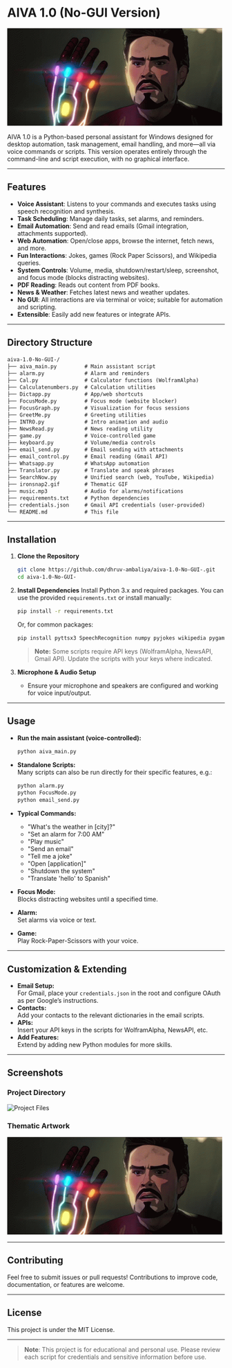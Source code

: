 # AIVA 1.0 (No-GUI Version)

![AIVA Snap](ironsnap2.gif)

AIVA 1.0 is a Python-based personal assistant for Windows designed for desktop automation, task management, email handling, and more—all via voice commands or scripts. This version operates entirely through the command-line and script execution, with no graphical interface.

---

## Features

- **Voice Assistant**: Listens to your commands and executes tasks using speech recognition and synthesis.
- **Task Scheduling**: Manage daily tasks, set alarms, and reminders.
- **Email Automation**: Send and read emails (Gmail integration, attachments supported).
- **Web Automation**: Open/close apps, browse the internet, fetch news, and more.
- **Fun Interactions**: Jokes, games (Rock Paper Scissors), and Wikipedia queries.
- **System Controls**: Volume, media, shutdown/restart/sleep, screenshot, and focus mode (blocks distracting websites).
- **PDF Reading**: Reads out content from PDF books.
- **News & Weather**: Fetches latest news and weather updates.
- **No GUI**: All interactions are via terminal or voice; suitable for automation and scripting.
- **Extensible**: Easily add new features or integrate APIs.

---

## Directory Structure

```
aiva-1.0-No-GUI-/
├── aiva_main.py         # Main assistant script
├── alarm.py             # Alarm and reminders
├── Cal.py               # Calculator functions (WolframAlpha)
├── Calculatenumbers.py  # Calculation utilities
├── Dictapp.py           # App/web shortcuts
├── FocusMode.py         # Focus mode (website blocker)
├── FocusGraph.py        # Visualization for focus sessions
├── GreetMe.py           # Greeting utilities
├── INTRO.py             # Intro animation and audio
├── NewsRead.py          # News reading utility
├── game.py              # Voice-controlled game
├── keyboard.py          # Volume/media controls
├── email_send.py        # Email sending with attachments
├── email_control.py     # Email reading (Gmail API)
├── Whatsapp.py          # WhatsApp automation
├── Translator.py        # Translate and speak phrases
├── SearchNow.py         # Unified search (web, YouTube, Wikipedia)
├── ironsnap2.gif        # Thematic GIF
├── music.mp3            # Audio for alarms/notifications
├── requirements.txt     # Python dependencies
├── credentials.json     # Gmail API credentials (user-provided)
└── README.md            # This file
```

---

## Installation

1. **Clone the Repository**
   ```bash
   git clone https://github.com/dhruv-ambaliya/aiva-1.0-No-GUI-.git
   cd aiva-1.0-No-GUI-
   ```

2. **Install Dependencies**
   Install Python 3.x and required packages. You can use the provided `requirements.txt` or install manually:
   ```bash
   pip install -r requirements.txt
   ```
   Or, for common packages:
   ```bash
   pip install pyttsx3 SpeechRecognition numpy pyjokes wikipedia pygame plyer speedtest-cli requests beautifulsoup4 termcolor matplotlib pynput Pillow google-api-python-client google-auth-httplib2 google-auth-oauthlib googletrans gtts playsound
   ```
   > **Note:** Some scripts require API keys (WolframAlpha, NewsAPI, Gmail API). Update the scripts with your keys where indicated.

3. **Microphone & Audio Setup**
   - Ensure your microphone and speakers are configured and working for voice input/output.

---

## Usage

- **Run the main assistant (voice-controlled):**
  ```bash
  python aiva_main.py
  ```

- **Standalone Scripts:**  
  Many scripts can also be run directly for their specific features, e.g.:
  ```bash
  python alarm.py
  python FocusMode.py
  python email_send.py
  ```

- **Typical Commands:**
  - "What's the weather in [city]?"
  - "Set an alarm for 7:00 AM"
  - "Play music"
  - "Send an email"
  - "Tell me a joke"
  - "Open [application]"
  - "Shutdown the system"
  - "Translate 'hello' to Spanish"

- **Focus Mode:**  
  Blocks distracting websites until a specified time.

- **Alarm:**  
  Set alarms via voice or text.

- **Game:**  
  Play Rock-Paper-Scissors with your voice.

---

## Customization & Extending

- **Email Setup:**  
  For Gmail, place your `credentials.json` in the root and configure OAuth as per Google’s instructions.
- **Contacts:**  
  Add your contacts to the relevant dictionaries in the email scripts.
- **APIs:**  
  Insert your API keys in the scripts for WolframAlpha, NewsAPI, etc.
- **Add Features:**  
  Extend by adding new Python modules for more skills.

---

## Screenshots

### Project Directory
![Project Files](image2.png)

### Thematic Artwork
![AIVA Snap](ironsnap2.gif)

---

## Contributing

Feel free to submit issues or pull requests! Contributions to improve code, documentation, or features are welcome.

---

## License

This project is under the MIT License.

---

> **Note**: This project is for educational and personal use. Please review each script for credentials and sensitive information before use.
